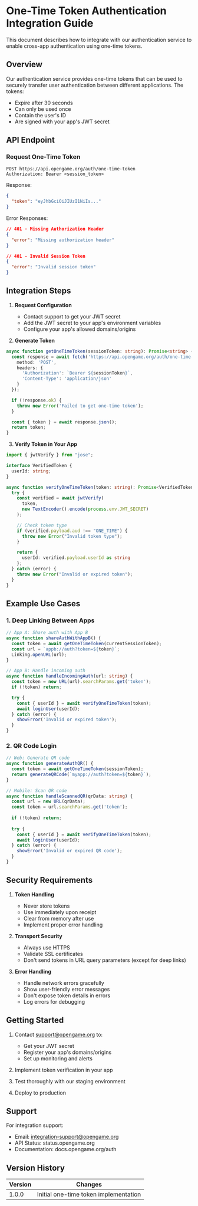 # One-Time Token Authentication Integration Guide

This document describes how to integrate with our authentication service to enable cross-app authentication using one-time tokens.

## Overview

Our authentication service provides one-time tokens that can be used to securely transfer user authentication between different applications. The tokens:
- Expire after 30 seconds
- Can only be used once
- Contain the user's ID
- Are signed with your app's JWT secret

## API Endpoint

### Request One-Time Token

```http
POST https://api.opengame.org/auth/one-time-token
Authorization: Bearer <session_token>
```

Response:
```json
{
  "token": "eyJhbGciOiJIUzI1NiIs..."
}
```

Error Responses:
```json
// 401 - Missing Authorization Header
{
  "error": "Missing authorization header"
}

// 401 - Invalid Session Token
{
  "error": "Invalid session token"
}
```

## Integration Steps

1. **Request Configuration**
   - Contact support to get your JWT secret
   - Add the JWT secret to your app's environment variables
   - Configure your app's allowed domains/origins

2. **Generate Token**
```typescript
async function getOneTimeToken(sessionToken: string): Promise<string> {
  const response = await fetch('https://api.opengame.org/auth/one-time-token', {
    method: 'POST',
    headers: {
      'Authorization': `Bearer ${sessionToken}`,
      'Content-Type': 'application/json'
    }
  });

  if (!response.ok) {
    throw new Error('Failed to get one-time token');
  }

  const { token } = await response.json();
  return token;
}
```

3. **Verify Token in Your App**
```typescript
import { jwtVerify } from "jose";

interface VerifiedToken {
  userId: string;
}

async function verifyOneTimeToken(token: string): Promise<VerifiedToken> {
  try {
    const verified = await jwtVerify(
      token,
      new TextEncoder().encode(process.env.JWT_SECRET)
    );

    // Check token type
    if (verified.payload.aud !== "ONE_TIME") {
      throw new Error("Invalid token type");
    }

    return {
      userId: verified.payload.userId as string
    };
  } catch (error) {
    throw new Error("Invalid or expired token");
  }
}
```

## Example Use Cases

### 1. Deep Linking Between Apps

```typescript
// App A: Share auth with App B
async function shareAuthWithAppB() {
  const token = await getOneTimeToken(currentSessionToken);
  const url = `appb://auth?token=${token}`;
  Linking.openURL(url);
}

// App B: Handle incoming auth
async function handleIncomingAuth(url: string) {
  const token = new URL(url).searchParams.get('token');
  if (!token) return;

  try {
    const { userId } = await verifyOneTimeToken(token);
    await loginUser(userId);
  } catch (error) {
    showError('Invalid or expired token');
  }
}
```

### 2. QR Code Login

```typescript
// Web: Generate QR code
async function generateAuthQR() {
  const token = await getOneTimeToken(sessionToken);
  return generateQRCode(`myapp://auth?token=${token}`);
}

// Mobile: Scan QR code
async function handleScannedQR(qrData: string) {
  const url = new URL(qrData);
  const token = url.searchParams.get('token');
  
  if (!token) return;
  
  try {
    const { userId } = await verifyOneTimeToken(token);
    await loginUser(userId);
  } catch (error) {
    showError('Invalid or expired QR code');
  }
}
```

## Security Requirements

1. **Token Handling**
   - Never store tokens
   - Use immediately upon receipt
   - Clear from memory after use
   - Implement proper error handling

2. **Transport Security**
   - Always use HTTPS
   - Validate SSL certificates
   - Don't send tokens in URL query parameters (except for deep links)

3. **Error Handling**
   - Handle network errors gracefully
   - Show user-friendly error messages
   - Don't expose token details in errors
   - Log errors for debugging

## Getting Started

1. Contact support@opengame.org to:
   - Get your JWT secret
   - Register your app's domains/origins
   - Set up monitoring and alerts

2. Implement token verification in your app

3. Test thoroughly with our staging environment

4. Deploy to production

## Support

For integration support:
- Email: integration-support@opengame.org
- API Status: status.opengame.org
- Documentation: docs.opengame.org/auth

## Version History

| Version | Changes                                  |
|---------|------------------------------------------|
| 1.0.0   | Initial one-time token implementation    | 
